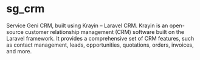 # sg_crm
Service Geni CRM, built using Krayin – Laravel CRM.  Krayin is an open-source customer relationship management (CRM) software built on the Laravel framework. It provides a comprehensive set of CRM features, such as contact management, leads, opportunities, quotations, orders, invoices, and more.
